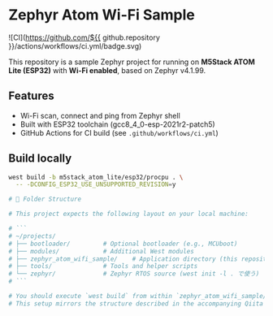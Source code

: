 # Zephyr Atom Wi-Fi Sample

![CI](https://github.com/${{ github.repository }}/actions/workflows/ci.yml/badge.svg)

This repository is a sample Zephyr project for running on **M5Stack ATOM Lite (ESP32)** with **Wi-Fi enabled**, based on Zephyr v4.1.99.

## Features

- Wi-Fi scan, connect and ping from Zephyr shell
- Built with ESP32 toolchain (gcc8_4_0-esp-2021r2-patch5)
- GitHub Actions for CI build (see `.github/workflows/ci.yml`)

## Build locally

```bash
west build -b m5stack_atom_lite/esp32/procpu . \
  -- -DCONFIG_ESP32_USE_UNSUPPORTED_REVISION=y

# 📁 Folder Structure

# This project expects the following layout on your local machine:

# ```
# ~/projects/
# ├── bootloader/         # Optional bootloader (e.g., MCUboot)
# ├── modules/            # Additional West modules
# ├── zephyr_atom_wifi_sample/    # Application directory (this repository)
# ├── tools/              # Tools and helper scripts
# └── zephyr/             # Zephyr RTOS source (west init -l . で使う)
# ```

# You should execute `west build` from within `zephyr_atom_wifi_sample/`.
# This setup mirrors the structure described in the accompanying Qiita article.

